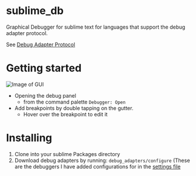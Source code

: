 # sublime_db
Graphical Debugger for sublime text for languages that support the debug adapter protocol.

See [Debug Adapter Protocol](https://microsoft.github.io/debug-adapter-protocol/)

# Getting started
![Image of GUI](https://raw.githubusercontent.com/daveleroy/sublime_db/master/images/screenshots/basic.png)

- Opening the debug panel
  - from the command palette `Debugger: Open`
- Add breakpoints by double tapping on the gutter. 
  - Hover over the breakpoint to edit it

# Installing

1. Clone into your sublime Packages directory
2. Download debug adapters by running: ```debug_adapters/configure``` (These are the debuggers I have added configurations for in the [settings file](https://github.com/daveleroy/sublime_db/blob/master/debug.sublime-settings) 
